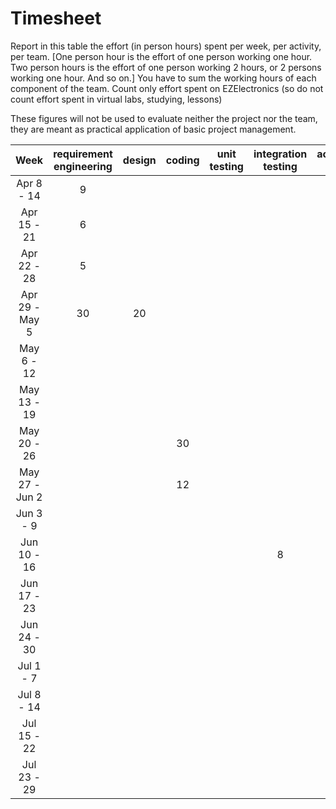 # Timesheet

Report in this table the effort (in person hours) spent per week, per activity, per team.
[One person hour is the effort of one person working one hour.
Two person hours is the effort of one person working 2 hours, or 2 persons working one hour. And so on.]
You have to sum the working hours of each component of the team.
Count only effort spent on EZElectronics (so do not count effort spent in virtual labs, studying, lessons)

These figures will not be used to evaluate neither the project nor the team, they are meant as practical application of basic project management.

|      Week      | requirement engineering | design | coding | unit testing | integration testing | acceptance testing | management | git maven |
| :------------: | :---------------------: | :----: | :----: | :----------: | :-----------------: | :----------------: | :--------: | :-------: |
|   Apr 8 - 14   |  9                      |        |        |              |                     |                    |            |           |
|  Apr 15 - 21   |  6                      |        |        |              |                     |                    |            |           |
|  Apr 22 - 28   |  5                      |        |        |              |                     |                    |  1         |           |
| Apr 29 - May 5 |  30                     |    20    |        |              |                     |                    |            |           |
|   May 6 - 12   |                         |        |        |              |                     |                    |            |           |
|  May 13 - 19   |                         |        |        |              |                     |                    |            |           |
|  May 20 - 26   |                         |        |     30   |              |                     |                    |            |           |
| May 27 - Jun 2 |                         |        |   12     |              |                     |                    |            |           |
|   Jun 3 - 9    |                         |        |        |              |                     |                    |            |           |
|  Jun 10 - 16   |                         |        |        |              |      8               |                    |            |           |
|  Jun 17 - 23   |                         |        |        |              |                     |                    |            |           |
|  Jun 24 - 30   |                         |        |        |              |                     |                    |            |           |
|   Jul 1 - 7    |                         |        |        |              |                     |                    |            |           |
|   Jul 8 - 14   |                         |        |        |              |                     |                    |            |           |
|  Jul 15 - 22   |                         |        |        |              |                     |                    |            |           |
|  Jul 23 - 29   |                         |        |        |              |                     |                    |            |           |
